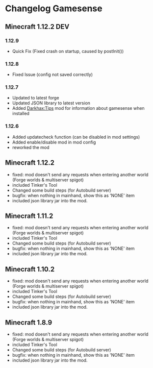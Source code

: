 # Changelog Gamesense #
## Minecraft 1.12.2 DEV ##

### 1.12.9
- Quick Fix (Fixed crash on startup, caused by postInit())

### 1.12.8
- Fixed Issue (config not saved correctly)

### 1.12.7
- Updated to latest forge
- Updated JSON library to latest version
- Added [Darkhax:Tips](https://minecraft.curseforge.com/projects/tips) mod for information about gamesense when installed

### 1.12.6
- Added updatecheck function (can be disabled in mod settings)
- Added enable/disable mod in mod config
- reworked the mod

## Minecraft 1.12.2 ##
- fixed: mod doesn't send any requests when entering another world (Forge worlds & multiserver spigot)
- included Tinker's Tool
- Changed some build steps (for Autobuild server)
- bugfix: when nothing in mainhand, show this as 'NONE' item
- included json library jar into the mod.

## Minecraft 1.11.2 ##
- fixed: mod doesn't send any requests when entering another world (Forge worlds & multiserver spigot)
- included Tinker's Tool
- Changed some build steps (for Autobuild server)
- bugfix: when nothing in mainhand, show this as 'NONE' item
- included json library jar into the mod.

## Minecraft 1.10.2 ##
- fixed: mod doesn't send any requests when entering another world (Forge worlds & multiserver spigot)
- included Tinker's Tool
- Changed some build steps (for Autobuild server)
- bugfix: when nothing in mainhand, show this as 'NONE' item
- included json library jar into the mod.

## Minecraft 1.8.9 ##
- fixed: mod doesn't send any requests when entering another world (Forge worlds & multiserver spigot)
- included Tinker's Tool
- Changed some build steps (for Autobuild server)
- bugfix: when nothing in mainhand, show this as 'NONE' item
- included json library jar into the mod.
